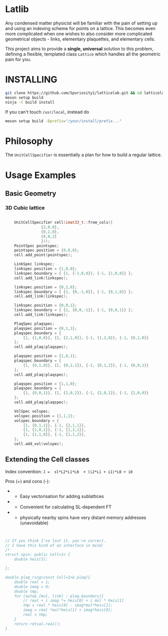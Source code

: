 # Latlib

Any condensed matter physicist will be familiar with the pain of setting up 
and using an indexing scheme for points on a lattice. This becomes even more
complicated when one wishes to also consider more complicated geometrical
objects - links, elementary plaquettes, and elementary cells.

This project aims to provide a **single, universal** solution to this problem,
defining a flexible, templated class `Lattice` which handles all the
geometric pain for you.

# INSTALLING

```bash
git clone https://github.com/Spuriosity1/latticelab.git && cd latticelab
meson setup build 
ninja -C build install
```

If you can't touch `/usr/local`, instead do
```bash
meson setup build -Dprefix="/your/install/prefix..."
```

# Philosophy

The `UnitCellSpecifier` is essentially a plan for how to build a regular lattice.


# Usage Examples

## Basic Geometry

### 3D Cubic lattice
```c++

	UnitCellSpecifier cell(imat33_t::from_cols({
				{2,0,0},
				{0,2,0},
				{0,0,2}
				}));
	PointSpec pointspec;
	pointspec.position = {0,0,0};	
	cell.add_point(pointspec);

	LinkSpec linkspec;
	linkspec.position = {1,0,0};
	linkspec.boundary = { {1, {-1,0,0}}, {-1, {1,0,0}} };
	cell.add_link(linkspec);

	linkspec.position = {0,1,0};
	linkspec.boundary = { {1, {0,-1,0}}, {-1, {0,1,0}} };
	cell.add_link(linkspec);

	linkspec.position = {0,0,1};
	linkspec.boundary = { {1, {0,0,-1}}, {-1, {0,0,1}} };
	cell.add_link(linkspec);

	PlaqSpec plaqspec;
	plaqspec.position = {0,1,1};
	plaqspec.boundary = {
		{1, {1,0,0}}, {1, {2,1,0}}, {-1, {1,2,0}}, {-1, {0,1,0}}
	};
	cell.add_plaq(plaqspec);

	plaqspec.position = {1,0,1};
	plaqspec.boundary = {
		{1, {0,1,0}}, {1, {0,2,1}}, {-1, {0,1,2}}, {-1, {0,0,1}}
	};
	cell.add_plaq(plaqspec);

	plaqspec.position = {1,1,0};
	plaqspec.boundary = {
		{1, {0,0,1}}, {1, {1,0,2}}, {-1, {2,0,1}}, {-1, {1,0,0}}
	};
	cell.add_plaq(plaqspec);

	VolSpec volspec;
	volspec.position = {1,1,1};
	volspec.boundary = {
		{1, {0,1,1}}, {-1, {2,1,1}},
		{1, {1,0,1}}, {-1, {1,2,1}},
		{1, {1,1,0}}, {-1, {1,1,2}},
	};	
	cell.add_vol(volspec);

```

## Extending the Cell classes

Index convention: `J =  sl*L2*L1*L0  + (i2*L1 + i1)*L0 + i0`

Pros (+) and cons (-):
+ + Easy vectorisation for adding sublattices
+ + Convenient for calculating SL-dependent FT
+ - physically nearby spins have very distant memory addresses (unavoidable)

```c++


// If you think I've lost it, you're correct. 
// I have this kind of an interface in mind:
/*
struct spin: public Cell<1> {
	double heis[3];

};

double plaq_ring(const Cell<2>& plaq){
	double real = 1;
	double imag = 0;
	double tmp;
	for (auto& [mul, link] : plaq.boundary){
		// real + i imag *= heis[0] + i mul * heis[1]
		tmp = real * heis[0] - imag*mul*heis[1];
		imag = real *mul*heis[1] + imag*heis[0];
		real = tmp;	
	}
	return retval.real();
}
```


